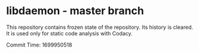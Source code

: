 # libdaemon - master branch

This repository contains frozen state of the repository.
Its history is cleared. It is used only for static code
analysis with Codacy.

Commit Time: 1699950518